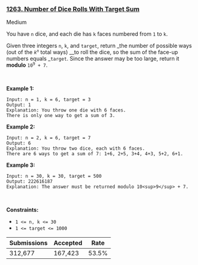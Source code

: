 ### [1263. Number of Dice Rolls With Target Sum](https://leetcode.com/problems/number-of-dice-rolls-with-target-sum/)

Medium

You have `` n `` dice, and each die has `` k `` faces numbered from `` 1 `` to `` k ``.

Given three integers `` n ``, `` k ``, and `` target ``, return _the number of possible ways (out of the _<code>k<sup>n</sup></code>_ total ways) __to roll the dice, so the sum of the face-up numbers equals _`` target ``. Since the answer may be too large, return it __modulo__ <code>10<sup>9</sup> + 7</code>.

 

<strong class="example">Example 1:</strong>

```
Input: n = 1, k = 6, target = 3
Output: 1
Explanation: You throw one die with 6 faces.
There is only one way to get a sum of 3.
```

<strong class="example">Example 2:</strong>

```
Input: n = 2, k = 6, target = 7
Output: 6
Explanation: You throw two dice, each with 6 faces.
There are 6 ways to get a sum of 7: 1+6, 2+5, 3+4, 4+3, 5+2, 6+1.
```

<strong class="example">Example 3:</strong>

```
Input: n = 30, k = 30, target = 500
Output: 222616187
Explanation: The answer must be returned modulo 10<sup>9</sup> + 7.
```

 

__Constraints:__

*   `` 1 <= n, k <= 30 ``
*   `` 1 <= target <= 1000 ``

| Submissions    | Accepted     | Rate   |
| -------------- | ------------ | ------ |
| 312,677 | 167,423 | 53.5% |